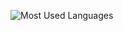 ![Most Used Languages](https://github-readme-stats.vercel.app/api/top-langs/?username=hauberofficial&layout=compact)
